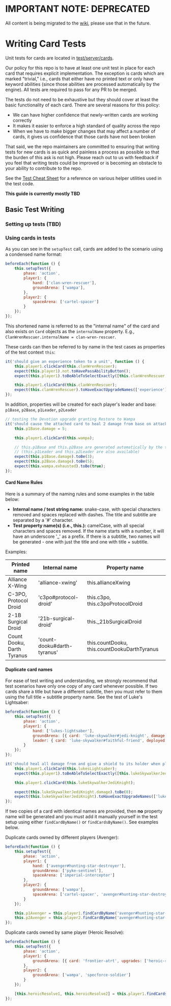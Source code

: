 # IMPORTANT NOTE: DEPRECATED
All content is being migrated to the [wiki](https://github.com/SWU-Karabast/forceteki/wiki), please use that in the future.

# Writing Card Tests

Unit tests for cards are located in [test/server/cards](../test/server/cards/).

Our policy for this repo is to have at least one unit test in place for each card that requires explicit implementation. The exception is cards which are marked "trivial," i.e., cards that either have no printed text or only have keyword abilities (since those abilities are processed automatically by the engine). All tests are required to pass for any PR to be merged.

The tests do not need to be exhaustive but they should cover at least the basic functionality of each card. There are several reasons for this policy:
- We can have higher confidence that newly-written cards are working correctly
- It makes it easier to enforce a high standard of quality across the repo
- When we have to make bigger changes that may affect a number of cards, it gives us confidence that those cards have not been broken

That said, we the repo maintainers are committed to ensuring that writing tests for new cards is as quick and painless a process as possible so that the burden of this ask is not high. Please reach out to us with feedback if you feel that writing tests could be improved or is becoming an obstacle to your ability to contribute to the repo.

See the [Test Cheat Sheet](./test-cheat-sheet.md) for a reference on various helper utilities used in the test code.

<!-- TODO: fill out this guide -->
**This guide is currently mostly TBD**

## Basic Test Writing

### Setting up tests **(TBD)**

### Using cards in tests
As you can see in the `setupTest` call, cards are added to the scenario using a condensed name format:

```javascript
beforeEach(function () {
    this.setupTest({
        phase: 'action',
        player1: {
            hand: ['clan-wren-rescuer'],
            groundArena: ['wampa'],
        },
        player2: {
            spaceArena: ['cartel-spacer']
        }
    });
});
```

This shortened name is referred to as the "internal name" of the card and also exists on `Card` objects as the `internalName` property. E.g., `ClanWrenRescuer.internalName = clan-wren-rescuer`.

These cards can then be referred to by name in the test cases as properties of the test context `this`:

```javascript
it('should give an experience token to a unit', function () {
    this.player1.clickCard(this.clanWrenRescuer);
    expect(this.player1).not.toHavePassAbilityButton();
    expect(this.player1).toBeAbleToSelectExactly([this.clanWrenRescuer, this.wampa, this.cartelSpacer]);

    this.player1.clickCard(this.clanWrenRescuer);
    expect(this.clanWrenRescuer).toHaveExactUpgradeNames(['experience']);
});
```

In addition, properties will be created for each player's leader and base: `p1Base`, `p2Base`, `p1Leader`, `p2Leader`
```javascript
// testing the Devotion upgrade granting Restore to Wampa
it('should cause the attached card to heal 2 damage from base on attack', function () {
    this.p1Base.damage = 5;

    this.player1.clickCard(this.wampa);

    // this.p1Base and this.p2Base are generated automatically by the test harness
    // (this.p1Leader and this.p2Leader are also available)
    expect(this.p1Base.damage).toBe(3);
    expect(this.p2Base.damage).toBe(5);
    expect(this.wampa.exhausted).toBe(true);
});
```

#### Card Name Rules

Here is a summary of the naming rules and some examples in the table below:

- **Internal name / test string name:** snake-case, with special characters removed and spaces replaced with dashes. The title and subtitle are separated by a '#' character.
- **Test property name(s) (i.e., this.<card>):** camelCase, with all special characters and spaces removed. If the name starts with a number, it will have an underscore '_' as a prefix. If there is a subtitle, two names will be generated - one with just the title and one with title + subtitle.

Examples:

| Printed name | Internal name | Property name |
| ---  | --- | --- |
| Alliance X-Wing | 'alliance-xwing' | this.allianceXwing |
| C-3PO, Protocol Droid  | 'c3po#protocol-droid' | this.c3po, this.c3poProtocolDroid |
| 2-1B Surgical Droid  | '21b-surgical-droid' | this._21bSurgicalDroid |
| Count Dooku, Darth Tyranus | 'count-dooku#darth-tyranus' | this.countDooku, this.countDookuDarthTyranus |

#### Duplicate card names
For ease of test writing and understanding, we strongly recommend that test scenarios have only one copy of any card whenever possible. If two cards share a title but have a different subtitle, then you must refer to them using the full title + subtitle property name. See the test of Luke's Lightsaber:

```javascript
beforeEach(function () {
    this.setupTest({
        phase: 'action',
        player1: {
            hand: ['lukes-lightsaber'],
            groundArena: [{ card: 'luke-skywalker#jedi-knight', damage: 5, upgrades: ['shield'] }, { card: 'battlefield-marine', damage: 2 }, 'reinforcement-walker'],
            leader: { card: 'luke-skywalker#faithful-friend', deployed: true }
        }
    });
});

it('should heal all damage from and give a shield to its holder when played, only if that unit is Luke Skywalker', function () {
    this.player1.clickCard(this.lukesLightsaber);
    expect(this.player1).toBeAbleToSelectExactly([this.lukeSkywalkerJediKnight, this.lukeSkywalkerFaithfulFriend, this.battlefieldMarine]);

    this.player1.clickCard(this.lukeSkywalkerJediKnight);

    expect(this.lukeSkywalkerJediKnight.damage).toBe(0);
    expect(this.lukeSkywalkerJediKnight).toHaveExactUpgradeNames(['lukes-lightsaber', 'shield', 'shield']);
});
```

If two copies of a card with identical names are provided, then **no** property name will be generated and you must add it manually yourself in the test setup using either `findCardByName()` or `findCardsByName()`. See examples below.

Duplicate cards owned by different players (Avenger):
```javascript
beforeEach(function () {
    this.setupTest({
        phase: 'action',
        player1: {
            hand: ['avenger#hunting-star-destroyer'],
            groundArena: ['pyke-sentinel'],
            spaceArena: ['imperial-interceptor']
        },
        player2: {
            groundArena: ['wampa'],
            spaceArena: ['cartel-spacer', 'avenger#hunting-star-destroyer']
        }
    });

    this.p1Avenger = this.player1.findCardByName('avenger#hunting-star-destroyer');
    this.p2Avenger = this.player2.findCardByName('avenger#hunting-star-destroyer');
});
```

Duplicate cards owned by same player (Heroic Resolve):
```javascript
beforeEach(function () {
    this.setupTest({
        phase: 'action',
        player1: {
            groundArena: [{ card: 'frontier-atrt', upgrades: ['heroic-resolve', 'heroic-resolve'] }],
        },
        player2: {
            groundArena: ['wampa', 'specforce-soldier']
        }
    });

    [this.heroicResolve1, this.heroicResolve2] = this.player1.findCardsByName('heroic-resolve');
});
```

